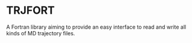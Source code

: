 TRJFORT
=======
A Fortran library aiming to provide an easy interface to read and write all kinds of MD trajectory files.

